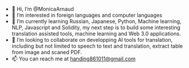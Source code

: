 - 👋 Hi, I’m @MonicaArnaud
- 👀 I’m interested in foreign languages and computer languages
- 🌱 I’m currently learning Russian, Japanese, Python, Machine learning, NLP, Javascript and Solidity, my next step is to build some interesting translation assisted tools, machine learning and Web 3.0 applications.
- 💞️ I’m looking to collaborate on developping AI tools for translation, including but not limited to speech to text and translation, extract table from image and scaned PDF.
- 📫 You can reach me at handing861011@gmail.com

<!---
MonicaArnaud/MonicaArnaud is a ✨ special ✨ repository because its `README.md` (this file) appears on your GitHub profile.
You can click the Preview link to take a look at your changes.
--->
